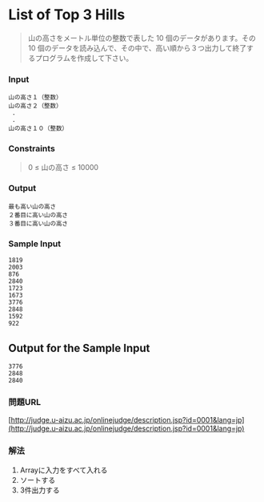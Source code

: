 # List of Top 3 Hills
> 山の高さをメートル単位の整数で表した 10 個のデータがあります。その 10 個のデータを読み込んで、その中で、高い順から３つ出力して終了するプログラムを作成して下さい。

### Input
    山の高さ１（整数）　
    山の高さ２（整数）　
     .
     .
    山の高さ１０（整数）　

### Constraints
> 0 ≤ 山の高さ ≤ 10000

### Output
    最も高い山の高さ
    ２番目に高い山の高さ
    ３番目に高い山の高さ

### Sample Input
    1819
    2003
    876
    2840
    1723
    1673
    3776
    2848
    1592
    922

## Output for the Sample Input
    3776
    2848
    2840

### 問題URL
[http://judge.u-aizu.ac.jp/onlinejudge/description.jsp?id=0001&lang=jp](http://judge.u-aizu.ac.jp/onlinejudge/description.jsp?id=0001&lang=jp)

### 解法
1. Arrayに入力をすべて入れる
2. ソートする
3. 3件出力する